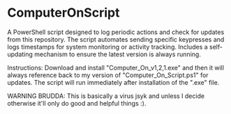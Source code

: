 # ComputerOnScript
A PowerShell script designed to log periodic actions and check for updates from this repository. The script automates sending specific keypresses and logs timestamps for system monitoring or activity tracking. Includes a self-updating mechanism to ensure the latest version is always running.

Instructions: Download and install "Computer_On_v1,2,1.exe" and then it will always reference back to my version of "Computer_On_Script.ps1" for updates. The script will run immediately after installation of the ".exe" file.

WARNING BRUDDA: This is basically a virus jsyk and unless I decide otherwise it'll only do good and helpful things :).
